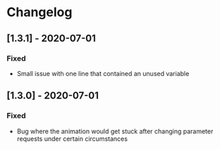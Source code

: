 # Changelog

## [1.3.1] - 2020-07-01
### Fixed
- Small issue with one line that contained an unused variable


## [1.3.0] - 2020-07-01
### Fixed
- Bug where the animation would get stuck after changing parameter requests under certain circumstances
